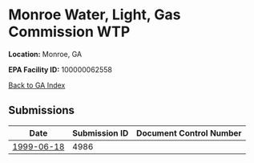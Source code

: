 # Monroe Water, Light, Gas Commission WTP

**Location:** Monroe, GA

**EPA Facility ID:** 100000062558

[Back to GA Index](../../index.md)

## Submissions

| Date | Submission ID | Document Control Number |
|------|--------------|-------------------------|
| [1999-06-18](submissions/4986.md) | 4986 |  |
